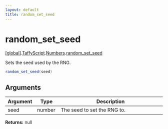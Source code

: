 ```yaml
---
layout: default
title: random_set_seed
---
```


# random_set_seed

[\[global\]]({{site.baseurl}}/docs/).[TaffyScript]({{site.baseurl}}/docs/TaffyScript/).[Numbers]({{site.baseurl}}/docs/TaffyScript/Numbers/).[random_set_seed]({{site.baseurl}}/docs/TaffyScript/Numbers/random_set_seed/)

Sets the seed used by the RNG.

```cs
random_set_seed(seed)
```

## Arguments

<table>
  <col width="15%">
  <col width="15%">
  <thead>
    <tr>
      <th>Argument</th>
      <th>Type</th>
      <th>Description</th>
    </tr>
  </thead>
  <tbody>
    <tr>
      <td>seed</td>
      <td>number</td>
      <td>The seed to set the RNG to.</td>
    </tr>
  </tbody>
</table>

**Returns:** null
